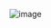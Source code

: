 ![image](https://github.com/MagyoDev/ArrestasGrafo.java/assets/135189804/1c0ff274-e91d-4df8-926e-238c1cddcf9c)
